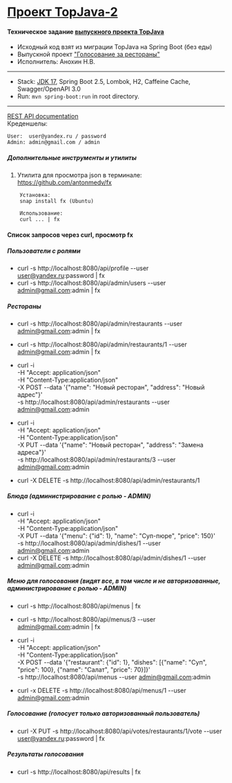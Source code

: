 [Проект TopJava-2](https://javaops.ru/view/topjava2)
===============================

#### Техническое задание [выпускного проекта TopJava](https://github.com/JavaOPs/topjava/blob/master/graduation.md)
- Исходный код взят из миграции TopJava на Spring Boot (без еды)
- Выпускной проект ["Голосование за рестораны"](https://github.com/Th0rn-dev/diploma)
- Исполнитель: Анохин Н.В.

-------------------------------------------------------------
- Stack: [JDK 17](http://jdk.java.net/17/), Spring Boot 2.5, Lombok, H2, Caffeine Cache, Swagger/OpenAPI 3.0
- Run: `mvn spring-boot:run` in root directory.
-----------------------------------------------------
[REST API documentation](http://localhost:8080/swagger-ui.html)  
Креденшелы:
```
User:  user@yandex.ru / password
Admin: admin@gmail.com / admin
```


##### Дополнительные инструменты и утилиты
1. Утилита для просмотра json в терминале: https://github.com/antonmedv/fx
```
    Установка:
    snap install fx (Ubuntu)

    Использование:
    curl ... | fx
```

#### Список запросов через curl, просмотр fx

##### Пользователи с ролями
* curl -s http://localhost:8080/api/profile --user user@yandex.ru:password | fx
* curl -s http://localhost:8080/api/admin/users --user admin@gmail.com:admin | fx

##### Рестораны
* curl -s http://localhost:8080/api/admin/restaurants --user admin@gmail.com:admin | fx
* curl -s http://localhost:8080/api/admin/restaurants/1 --user admin@gmail.com:admin | fx
* curl -i \
  -H "Accept: application/json" \
  -H "Content-Type:application/json" \
  -X POST --data '{"name": "Новый ресторан", "address": "Новый адрес"}' \
  -s  http://localhost:8080/api/admin/restaurants --user admin@gmail.com:admin
* curl -i \
  -H "Accept: application/json" \
  -H "Content-Type:application/json" \
  -X PUT --data '{"name": "Новый ресторан", "address": "Замена адреса"}' \
  -s  http://localhost:8080/api/admin/restaurants/3 --user admin@gmail.com:admin

* curl -X DELETE -s http://localhost:8080/api/admin/restaurants/1

##### Блюда (администрирование с ролью - ADMIN)
* curl -i \
  -H "Accept: application/json" \
  -H "Content-Type:application/json" \
  -X PUT --data '{"menu": {"id": 1}, "name": "Суп-пюре", "price": 150}' \
  -s http://localhost:8080/api/admin/dishes/1 --user admin@gmail.com:admin
* curl -X DELETE -s http://localhost:8080/api/admin/dishes/1 --user admin@gmail.com:admin

##### Меню для голосования (видят все, в том числе и не авторизованные, администрирование с ролью - ADMIN)
* curl -s http://localhost:8080/api/menus | fx
* curl -s http://localhost:8080/api/menus/3 --user admin@gmail.com:admin | fx

* curl -i \
-H "Accept: application/json" \
-H "Content-Type:application/json" \
-X POST --data '{"restaurant": {"id": 1}, "dishes": [{"name": "Суп", "price": 100}, {"name": "Салат", "price": 70}]}' \
-s  http://localhost:8080/api/menus --user admin@gmail.com:admin

* curl -x DELETE -s http://localhost:8080/api/menus/1 --user admin@gmail.com:admin

##### Голосование (голосует только авторизованный пользователь)
* curl -X PUT -s http://localhost:8080/api/votes/restaurants/1/vote --user user@yandex.ru:password | fx

##### Результаты голосования
* curl -s http://localhost:8080/api/results | fx